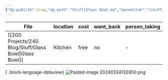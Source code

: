 ```yaml
---
{"dg-publish":true,"dg-path":"Stuff/Glass Bowl.md","permalink":"/stuff/glass-bowl/"}
---
```



| File                                                      | location | cost | want_back | person_taking |
| --------------------------------------------------------- | -------- | ---- | --------- | ------------- |
| [[200 Projects/240 Blog/Stuff/Glass Bowl\|Glass Bowl]] | Kitchen  | free | no        | \-            |

{ .block-language-dataview}
![Pasted image 20240324132850.png](/img/user/Attachments/Pasted%20image%2020240324132850.png)